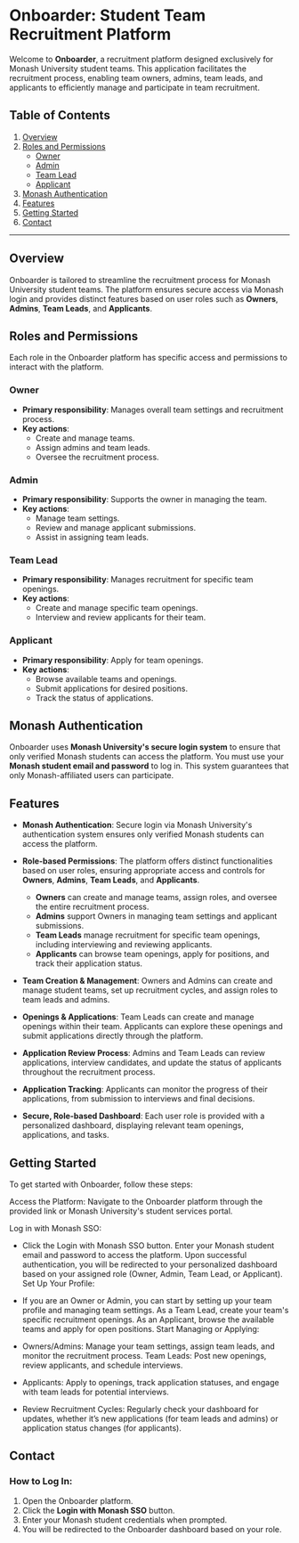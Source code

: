 # Onboarder: Student Team Recruitment Platform

Welcome to **Onboarder**, a recruitment platform designed exclusively for Monash University student teams. This application facilitates the recruitment process, enabling team owners, admins, team leads, and applicants to efficiently manage and participate in team recruitment.

## Table of Contents
1. [Overview](#overview)
2. [Roles and Permissions](#roles-and-permissions)
   - [Owner](#owner)
   - [Admin](#admin)
   - [Team Lead](#team-lead)
   - [Applicant](#applicant)
3. [Monash Authentication](#monash-authentication)
4. [Features](#features)
5. [Getting Started](#getting-started)
6. [Contact](#contact)

---

## Overview

Onboarder is tailored to streamline the recruitment process for Monash University student teams. The platform ensures secure access via Monash login and provides distinct features based on user roles such as **Owners**, **Admins**, **Team Leads**, and **Applicants**.

## Roles and Permissions

Each role in the Onboarder platform has specific access and permissions to interact with the platform.

### Owner
- **Primary responsibility**: Manages overall team settings and recruitment process.
- **Key actions**:
  - Create and manage teams.
  - Assign admins and team leads.
  - Oversee the recruitment process.

### Admin
- **Primary responsibility**: Supports the owner in managing the team.
- **Key actions**:
  - Manage team settings.
  - Review and manage applicant submissions.
  - Assist in assigning team leads.

### Team Lead
- **Primary responsibility**: Manages recruitment for specific team openings.
- **Key actions**:
  - Create and manage specific team openings.
  - Interview and review applicants for their team.

### Applicant
- **Primary responsibility**: Apply for team openings.
- **Key actions**:
  - Browse available teams and openings.
  - Submit applications for desired positions.
  - Track the status of applications.

## Monash Authentication

Onboarder uses **Monash University's secure login system** to ensure that only verified Monash students can access the platform. You must use your **Monash student email and password** to log in. This system guarantees that only Monash-affiliated users can participate.

## Features

- **Monash Authentication**: Secure login via Monash University's authentication system ensures only verified Monash students can access the platform.

- **Role-based Permissions**: The platform offers distinct functionalities based on user roles, ensuring appropriate access and controls for **Owners**, **Admins**, **Team Leads**, and **Applicants**.
  - **Owners** can create and manage teams, assign roles, and oversee the entire recruitment process.
  - **Admins** support Owners in managing team settings and applicant submissions.
  - **Team Leads** manage recruitment for specific team openings, including interviewing and reviewing applicants.
  - **Applicants** can browse team openings, apply for positions, and track their application status.

- **Team Creation & Management**: Owners and Admins can create and manage student teams, set up recruitment cycles, and assign roles to team leads and admins.

- **Openings & Applications**: Team Leads can create and manage openings within their team. Applicants can explore these openings and submit applications directly through the platform.

- **Application Review Process**: Admins and Team Leads can review applications, interview candidates, and update the status of applicants throughout the recruitment process.

- **Application Tracking**: Applicants can monitor the progress of their applications, from submission to interviews and final decisions.

- **Secure, Role-based Dashboard**: Each user role is provided with a personalized dashboard, displaying relevant team openings, applications, and tasks.

## Getting Started

To get started with Onboarder, follow these steps:

Access the Platform: Navigate to the Onboarder platform through the provided link or Monash University's student services portal.

Log in with Monash SSO:

 - Click the Login with Monash SSO button.
Enter your Monash student email and password to access the platform.
Upon successful authentication, you will be redirected to your personalized dashboard based on your assigned role (Owner, Admin, Team Lead, or Applicant).
Set Up Your Profile:

 - If you are an Owner or Admin, you can start by setting up your team profile and managing team settings.
As a Team Lead, create your team's specific recruitment openings.
As an Applicant, browse the available teams and apply for open positions.
Start Managing or Applying:

 - Owners/Admins: Manage your team settings, assign team leads, and monitor the recruitment process.
Team Leads: Post new openings, review applicants, and schedule interviews.

 - Applicants: Apply to openings, track application statuses, and engage with team leads for potential interviews.

 - Review Recruitment Cycles: Regularly check your dashboard for updates, whether it’s new applications (for team leads and admins) or application status changes (for applicants).

## Contact


### How to Log In:
1. Open the Onboarder platform.
2. Click the **Login with Monash SSO** button.
3. Enter your Monash student credentials when prompted.
4. You will be redirected to the Onboarder dashboard based on your role.